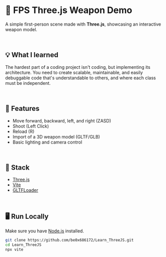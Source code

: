 # 🔫 FPS Three.js Weapon Demo

A simple first-person scene made with **Three.js**, showcasing an interactive weapon model.

<br>

## 💡 What I learned

The hardest part of a coding project isn't coding, but implementing its architecture. You need to create scalable, maintainable, and easily debuggable code that's understandable to others, and where each class must be independent.

<br>

## 🚀 Features

- Move forward, backward, left, and right (ZASD)
- Shoot (Left Click)
- Reload (R)
- Import of a 3D weapon model (GLTF/GLB)
- Basic lighting and camera control

<br>

## 🧰 Stack

- [Three.js](https://threejs.org/)
- [Vite](https://vitejs.dev/)
- [GLTFLoader](https://threejs.org/docs/#examples/en/loaders/GLTFLoader)

<br>

## 🖥️ Run Locally

Make sure you have [Node.js](https://nodejs.org/) installed.

```bash
git clone https://github.com/be0x686172/Learn_ThreeJS.git
cd Learn_ThreeJS
npx vite 
